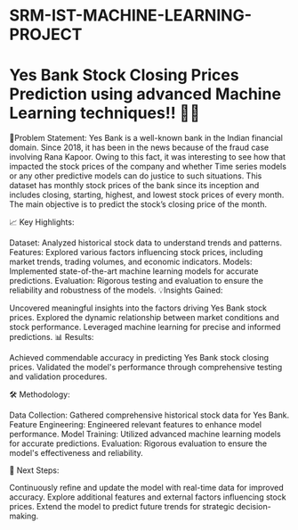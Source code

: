 # SRM-IST-MACHINE-LEARNING-PROJECT


# Yes Bank Stock Closing Prices Prediction using advanced Machine Learning techniques!! 🚀🚀

🧾Problem Statement: Yes Bank is a well-known bank in the Indian financial domain. Since 2018, it has been in the news because of the fraud case involving Rana Kapoor. Owing to this fact, it was interesting to see how that impacted the stock prices of the company and whether Time series models or any other predictive models can do justice to such situations. This dataset has monthly stock prices of the bank since its inception and includes closing, starting, highest, and lowest stock prices of every month. The main objective is to predict the stock’s closing price of the month.

📈 Key Highlights:

Dataset: Analyzed historical stock data to understand trends and patterns.
Features: Explored various factors influencing stock prices, including market trends, trading volumes, and economic indicators.
Models: Implemented state-of-the-art machine learning models for accurate predictions.
Evaluation: Rigorous testing and evaluation to ensure the reliability and robustness of the models.
💡Insights Gained:

Uncovered meaningful insights into the factors driving Yes Bank stock prices.
Explored the dynamic relationship between market conditions and stock performance.
Leveraged machine learning for precise and informed predictions.
📊 Results:

Achieved commendable accuracy in predicting Yes Bank stock closing prices.
Validated the model's performance through comprehensive testing and validation procedures.


🛠️ Methodology:

Data Collection: Gathered comprehensive historical stock data for Yes Bank.
Feature Engineering: Engineered relevant features to enhance model performance.
Model Training: Utilized advanced machine learning models for accurate predictions.
Evaluation: Rigorous evaluation to ensure the model's effectiveness and reliability.


🚀 Next Steps:

Continuously refine and update the model with real-time data for improved accuracy.
Explore additional features and external factors influencing stock prices.
Extend the model to predict future trends for strategic decision-making.
